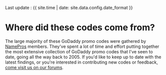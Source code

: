 Last update
: {{ site.time | date: site.data.config.date_format }}

# Where did these codes come from? #

The large majority of these GoDaddy promo codes were gathered by [NamePros](https://www.namepros.com/) members.  They've spent a lot of time and effort putting together the most extensive collection of GoDaddy promo codes that I've seen to date, going all the way back to 2005.  If you'd like to keep up to date with the latest findings, or you're interested in contributing new codes or feedback, [come visit us on our forums](https://www.namepros.com/domain-name-discussion/577802-godaddy-discount-codes.html).
